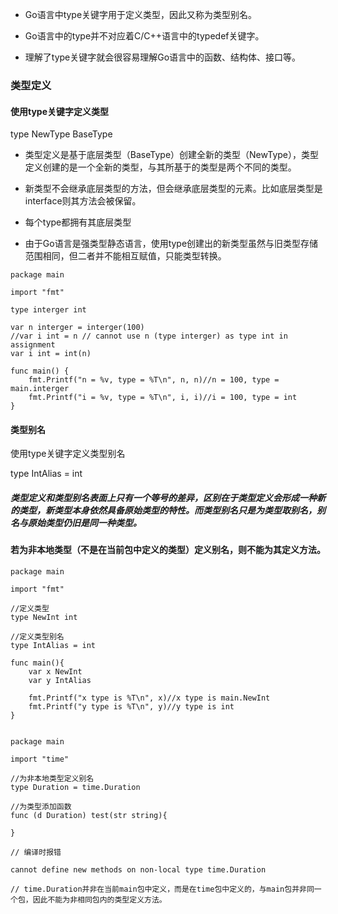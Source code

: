 * Go语言中type关键字用于定义类型，因此又称为类型别名。

* Go语言中的type并不对应着C/C++语言中的typedef关键字。

* 理解了type关键字就会很容易理解Go语言中的函数、结构体、接口等。

### 类型定义
#### 使用type关键字定义类型

type NewType BaseType

* 类型定义是基于底层类型（BaseType）创建全新的类型（NewType），类型定义创建的是一个全新的类型，与其所基于的类型是两个不同的类型。

* 新类型不会继承底层类型的方法，但会继承底层类型的元素。比如底层类型是interface则其方法会被保留。

* 每个type都拥有其底层类型

* 由于Go语言是强类型静态语言，使用type创建出的新类型虽然与旧类型存储范围相同，但二者并不能相互赋值，只能类型转换。
```
package main

import "fmt"

type interger int

var n interger = interger(100)
//var i int = n // cannot use n (type interger) as type int in assignment
var i int = int(n)

func main() {
	fmt.Printf("n = %v, type = %T\n", n, n)//n = 100, type = main.interger
	fmt.Printf("i = %v, type = %T\n", i, i)//i = 100, type = int
}
```
#### 类型别名
使用type关键字定义类型别名

type IntAlias = int

##### 类型定义和类型别名表面上只有一个等号的差异，区别在于类型定义会形成一种新的类型，新类型本身依然具备原始类型的特性。而类型别名只是为类型取别名，别名与原始类型仍旧是同一种类型。
#### 若为非本地类型（不是在当前包中定义的类型）定义别名，则不能为其定义方法。
```
package main

import "fmt"

//定义类型
type NewInt int

//定义类型别名
type IntAlias = int

func main(){
	var x NewInt
	var y IntAlias

	fmt.Printf("x type is %T\n", x)//x type is main.NewInt
	fmt.Printf("y type is %T\n", y)//y type is int
}


package main

import "time"

//为非本地类型定义别名
type Duration = time.Duration

//为类型添加函数
func (d Duration) test(str string){

}

// 编译时报错

cannot define new methods on non-local type time.Duration

// time.Duration并非在当前main包中定义，而是在time包中定义的，与main包并非同一个包，因此不能为非相同包内的类型定义方法。
```
